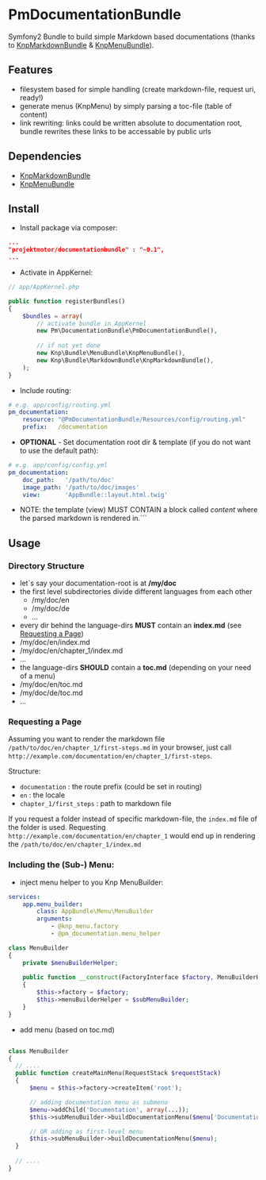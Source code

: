 # PmDocumentationBundle

Symfony2 Bundle to build simple Markdown based documentations (thanks to [KnpMarkdownBundle](https://github.com/KnpLabs/KnpMarkdownBundle) & [KnpMenuBundle](https://github.com/KnpLabs/KnpMenuBundle)).

## Features

* filesystem based for simple handling (create markdown-file, request uri, ready!)
* generate menus (KnpMenu) by simply parsing a toc-file (table of content)
* link rewriting: links could be written absolute to documentation root, bundle rewrites these
links to be accessable by public urls

## Dependencies

* [KnpMarkdownBundle](https://github.com/KnpLabs/KnpMarkdownBundle)
* [KnpMenuBundle](https://github.com/KnpLabs/KnpMenuBundle)

## Install

* Install package via composer:

```json
...
"projektmotor/documentationbundle" : "~0.1",
...
```

* Activate in AppKernel:

```php
// app/AppKernel.php

public function registerBundles()
{
    $bundles = array(
        // activate bundle in AppKernel
        new Pm\DocumentationBundle\PmDocumentationBundle(),
        
        // if not yet done
        new Knp\Bundle\MenuBundle\KnpMenuBundle(),
        new Knp\Bundle\MarkdownBundle\KnpMarkdownBundle(),
    );
}
```

* Include routing:
```yaml
# e.g. app/config/routing.yml
pm_documentation:
    resource: "@PmDocumentationBundle/Resources/config/routing.yml"
    prefix:   /documentation
```

* **OPTIONAL** - Set documentation root dir & template (if you do not want to use the default path):
```yaml
# e.g. app/config/config.yml
pm_documentation:
    doc_path:   '/path/to/doc'
    image_path: '/path/to/doc/images'
    view:       'AppBundle::layout.html.twig'
```
  * NOTE: the template (view) MUST CONTAIN a block called *content* where the parsed markdown is rendered in.```

## Usage

### Directory Structure

* let`s say your documentation-root is at **/my/doc**
* the first level subdirectories divide different languages from each other
  *  /my/doc/en
  *  /my/doc/de
  *  ...
*  every dir behind the language-dirs **MUST** contain an **index.md** (see [Requesting a Page](#Requesting-a-Page))
  *  /my/doc/en/index.md
  *  /my/doc/en/chapter_1/index.md
  *  ...
*  the language-dirs **SHOULD** contain a **toc.md** (depending on your need of a menu)
  *  /my/doc/en/toc.md
  *  /my/doc/de/toc.md
  *  ...

### Requesting a Page

Assuming you want to render the markdown file `/path/to/doc/en/chapter_1/first-steps.md` in your browser, just call `http://example.com/documentation/en/chapter_1/first-steps`.

Structure:
* `documentation` : the route prefix (could be set in routing)
* `en` : the locale
* `chapter_1/first_steps` : path to markdown file

If you request a folder instead of specific markdown-file, the `index.md` file of the folder is used. Requesting `http://example.com/documentation/en/chapter_1` would end up in rendering the `/path/to/doc/en/chapter_1/index.md`

### Including the (Sub-) Menu:
* inject menu helper to you Knp MenuBuilder:
```yaml
services:
    app.menu_builder:
        class: AppBundle\Menu\MenuBuilder
        arguments:
            - @knp_menu.factory
            - @pm_documentation.menu_helper
```
```php
class MenuBuilder
{
    private $menuBuilderHelper;
    
    public function __construct(FactoryInterface $factory, MenuBuilderHelper $subMenuBuilder)
    {
        $this->factory = $factory;
        $this->menuBuilderHelper = $subMenuBuilder;
    }
}
```

* add menu (based on toc.md)
```php

class MenuBuilder
{
  // ....
  public function createMainMenu(RequestStack $requestStack)
  {
      $menu = $this->factory->createItem('root');

      // adding documentation menu as submenu
      $menu->addChild('Documentation', array(...));
      $this->subMenuBuilder->buildDocumentationMenu($menu['Documentation']);

      // OR adding as first-level menu
      $this->subMenuBuilder->buildDocumentationMenu($menu);
  }
  
  // ....
}
```

